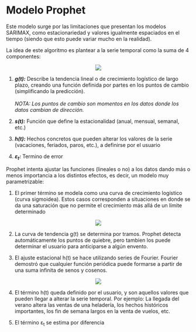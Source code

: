 # Modelo Prophet
Este modelo surge por las limitaciones que presentan los modelos SARIMAX, como estacionariedad y valores igualmente espaciados en el tiempo (siendo que esto puede variar mucho en la realidad).

La idea de este algoritmo es plantear a la serie temporal como la suma de 4 componentes: 

<p align="center">
  <img src=https://user-images.githubusercontent.com/63267942/153080718-4034613d-5540-4f7f-8aad-c58d5300b46d.png />
</p>

  1) **_g(t):_** Describe la tendencia lineal o de crecimiento logístico de largo plazo, creando una función definida por partes en los puntos de cambio (simplificando la predicción).<br>
  <br>_NOTA: Los puntos de cambio son momentos en los datos donde los datos cambian de dirección._ 

  2) **_s(t):_** Función que define la estacionalidad (anual, mensual, semanal, etc.)
  3) **_h(t):_** Hechos concretos que pueden alterar los valores de la serie (vacaciones, feriados, paros, etc.), a definirse por el usuario
  4) **_ε<sub>t</sub>:_** Termino de error 

Prophet intenta ajustar las funciones (lineales o no) a los datos dando más o menos importancia a los distintos efectos, es decir, un modelo muy parametrizable:

1) El primer término se modela como una curva de crecimiento logístico (curva sigmoidea). Estos casos corresponden a situaciones en donde se da una saturación que no permite el crecimiento más allá de un límite determinado
<p align="center">
  <img src=https://user-images.githubusercontent.com/63267942/153085439-b7207149-8b2d-4f00-a7fb-b2c69e2cb5b8.png />
</p>

2) La curva de tendencia g(t) se determina por tramos. Prophet detecta automáticamente los puntos de quiebre, pero tambien los puede determinar el usuario para anticiparse a algún envento.

3) El ajuste estacional h(t) se hace utilizando series de Fourier. Fourier demostró que cualquier función periódica puede formarse a partir de una suma infinita de senos y cosenos.
<p align="center">
  <img src=https://user-images.githubusercontent.com/63267942/153087454-c07d69ab-8ef3-4233-891b-a025ad3adac9.png />
</p>

4) El término h(t) queda definido por el usuario, y son aquellos valores que pueden llegar a alterar la serie temporal. Por ejemplo: La llegada del verano altera las ventas de una heladería, los hechos históricos importantes, los fin de semana largos en la venta de vuelos, etc.

5) El término ε<sub>t</sub> se estima por diferencia



